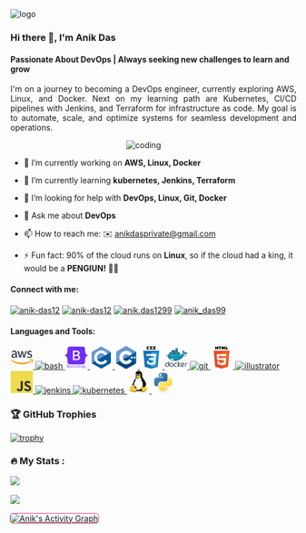 ![logo](https://media.licdn.com/dms/image/v2/D5616AQEkbCmKm1raFA/profile-displaybackgroundimage-shrink_350_1400/profile-displaybackgroundimage-shrink_350_1400/0/1727414199230?e=1732752000&v=beta&t=fAkXRqk7mAXJoXbnGt3wd5xZdmFciloSE2q7zvEAHck)

### Hi there 👋, I'm Anik Das
#### Passionate About DevOps | Always seeking new challenges to learn and grow

<p style="text-align: justify;">I'm on a journey to becoming a DevOps engineer, currently exploring AWS, Linux, and Docker. Next on my learning path are Kubernetes, CI/CD pipelines with Jenkins, and Terraform for infrastructure as code. My goal is to automate, scale, and optimize systems for seamless development and operations.</p>



<img align = "right" alt = "coding" width="300" src = "https://raw.githubusercontent.com/TheDudeThatCode/TheDudeThatCode/master/Assets/Designer.gif"> </br>

- 🔭 I’m currently working on **AWS, Linux, Docker**
- 🌱 I’m currently learning **kubernetes, Jenkins, Terraform**
- 🤔 I’m looking for help with **DevOps, Linux, Git, Docker** 
- 💬 Ask me about **DevOps**
- 📫 How to reach me: <span style="color: black; text-decoration: none;">✉️ anikdasprivate@gmail.com</span>

- ⚡ Fun fact: 90% of the cloud runs on **Linux**, so if the cloud had a king, it would be a **PENGIUN!** 👑🐧 

<h4 align="left">Connect with me:</h4>

<a href="https://github.com/anik-devops11" target="blank"><img align="center" src="https://raw.githubusercontent.com/rahuldkjain/github-profile-readme-generator/master/src/images/icons/Social/github.svg" alt="anik-das12" height="30" width="40" /></a>
<a href="https://linkedin.com/in/anik-das12" target="blank"><img align="center" src="https://raw.githubusercontent.com/rahuldkjain/github-profile-readme-generator/master/src/images/icons/Social/linked-in-alt.svg" alt="anik-das12" height="30" width="40" /></a>
<a href="https://fb.com/anik.das1299" target="blank"><img align="center" src="https://raw.githubusercontent.com/rahuldkjain/github-profile-readme-generator/master/src/images/icons/Social/facebook.svg" alt="anik.das1299" height="30" width="40" /></a>
<a href="https://instagram.com/anik_das99" target="blank"><img align="center" src="https://raw.githubusercontent.com/rahuldkjain/github-profile-readme-generator/master/src/images/icons/Social/instagram.svg" alt="anik_das99" height="30" width="40" /></a> 

<h4 align="left">Languages and Tools:</h4>

<p align="left"> <a href="https://aws.amazon.com" target="_blank" rel="noreferrer"> <img src="https://raw.githubusercontent.com/devicons/devicon/master/icons/amazonwebservices/amazonwebservices-original-wordmark.svg" alt="aws" width="40" height="40"/> </a> <a href="https://www.gnu.org/software/bash/" target="_blank" rel="noreferrer"> <img src="https://www.vectorlogo.zone/logos/gnu_bash/gnu_bash-icon.svg" alt="bash" width="40" height="40"/> </a> <a href="https://getbootstrap.com" target="_blank" rel="noreferrer"> <img src="https://raw.githubusercontent.com/devicons/devicon/master/icons/bootstrap/bootstrap-plain-wordmark.svg" alt="bootstrap" width="40" height="40"/> </a> <a href="https://www.cprogramming.com/" target="_blank" rel="noreferrer"> <img src="https://raw.githubusercontent.com/devicons/devicon/master/icons/c/c-original.svg" alt="c" width="40" height="40"/> </a> <a href="https://www.w3schools.com/cpp/" target="_blank" rel="noreferrer"> <img src="https://raw.githubusercontent.com/devicons/devicon/master/icons/cplusplus/cplusplus-original.svg" alt="cplusplus" width="40" height="40"/> </a> <a href="https://www.w3schools.com/css/" target="_blank" rel="noreferrer"> <img src="https://raw.githubusercontent.com/devicons/devicon/master/icons/css3/css3-original-wordmark.svg" alt="css3" width="40" height="40"/> </a> <a href="https://www.docker.com/" target="_blank" rel="noreferrer"> <img src="https://raw.githubusercontent.com/devicons/devicon/master/icons/docker/docker-original-wordmark.svg" alt="docker" width="40" height="40"/> </a>  </a> <a href="https://git-scm.com/" target="_blank" rel="noreferrer"> <img src="https://www.vectorlogo.zone/logos/git-scm/git-scm-icon.svg" alt="git" width="40" height="40"/> </a> <a href="https://www.w3.org/html/" target="_blank" rel="noreferrer"> <img src="https://raw.githubusercontent.com/devicons/devicon/master/icons/html5/html5-original-wordmark.svg" alt="html5" width="40" height="40"/> </a> <a href="https://www.adobe.com/in/products/illustrator.html" target="_blank" rel="noreferrer"> <img src="https://www.vectorlogo.zone/logos/adobe_illustrator/adobe_illustrator-icon.svg" alt="illustrator" width="40" height="40"/> </a> <a href="https://developer.mozilla.org/en-US/docs/Web/JavaScript" target="_blank" rel="noreferrer"> <img src="https://raw.githubusercontent.com/devicons/devicon/master/icons/javascript/javascript-original.svg" alt="javascript" width="40" height="40"/> </a> <a href="https://www.jenkins.io" target="_blank" rel="noreferrer"> <img src="https://www.vectorlogo.zone/logos/jenkins/jenkins-icon.svg" alt="jenkins" width="40" height="40"/> </a> <a href="https://kubernetes.io" target="_blank" rel="noreferrer"> <img src="https://www.vectorlogo.zone/logos/kubernetes/kubernetes-icon.svg" alt="kubernetes" width="40" height="40"/> </a> <a href="https://www.linux.org/" target="_blank" rel="noreferrer"> <img src="https://raw.githubusercontent.com/devicons/devicon/master/icons/linux/linux-original.svg" alt="linux" width="40" height="40"/> </a> <a href="https://www.python.org" target="_blank" rel="noreferrer"> <img src="https://raw.githubusercontent.com/devicons/devicon/master/icons/python/python-original.svg" alt="python" width="40" height="40"/> </a></p>

<h3 align="left">  🏆 GitHub Trophies </h3>

[![trophy](https://github-profile-trophy.vercel.app/?username=anik-devops11&theme=onedark)](https://github.com/ryo-ma/github-profile-trophy)

<h3 align="left">🔥   My Stats :</h3>

![](https://github-readme-stats.vercel.app/api?username=anik-devops11&theme=radical&_border=false&include_all_commits=true&count_private=true)

![](https://github-readme-streak-stats.herokuapp.com/?user=anik-devops11&theme=radical&hide_border=false)


<a href="https://github.com/ashutosh00710/github-readme-activity-graph"><img alt="Anik's Activity Graph"   style="width: 60%; border-radius: 5px; outline: 1px solid #ff3383 ;" src="https://github-readme-activity-graph.vercel.app/graph/?username=anik-devops11&bg_color=1F222E&color=F8D866&line=F85D7F&point=FFFFFF&hide_border=true" /></a>

